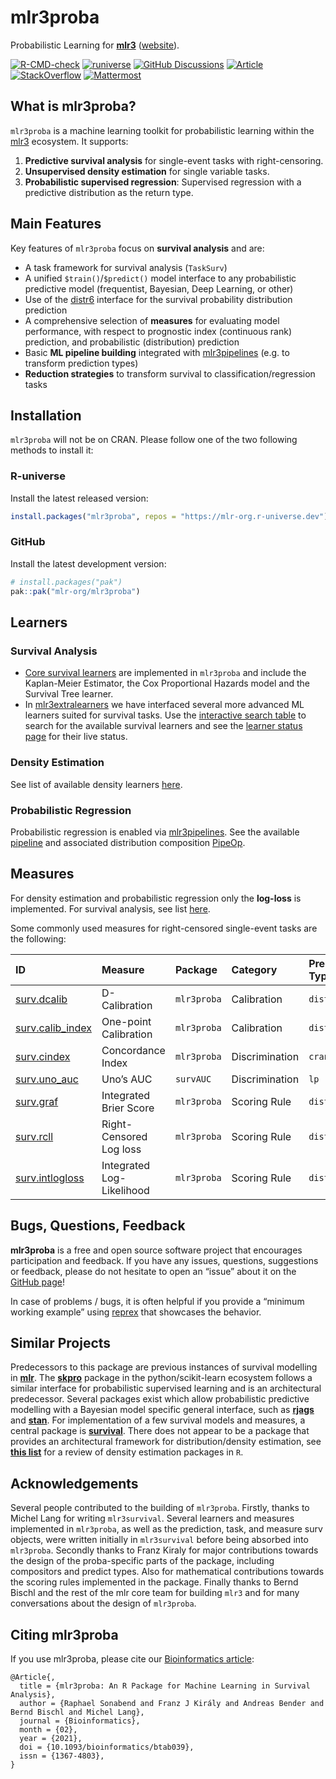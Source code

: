 
# mlr3proba

Probabilistic Learning for **[mlr3](https://github.com/mlr-org/mlr3/)**
([website](https://mlr3proba.mlr-org.com/)).

<!-- badges: start -->

[![R-CMD-check](https://github.com/mlr-org/mlr3proba/actions/workflows/r-cmd-check.yml/badge.svg)](https://github.com/mlr-org/mlr3proba/actions/workflows/r-cmd-check.yml)
[![runiverse](https://mlr-org.r-universe.dev/badges/mlr3proba)](https://mlr-org.r-universe.dev/mlr3proba)
[![GitHub
Discussions](https://img.shields.io/github/discussions/mlr-org/mlr3proba?logo=github&label=Discussions%20Q%26A&color=FFE600)](https://github.com/mlr-org/mlr3proba/discussions)
[![Article](https://img.shields.io/badge/Article-10.1093%2Fbioinformatics%2Fbtab039-brightgreen)](https://doi.org/10.1093/bioinformatics/btab039)
[![StackOverflow](https://img.shields.io/badge/stackoverflow-mlr3-orange.svg?color=pink)](https://stackoverflow.com/questions/tagged/mlr3)
[![Mattermost](https://img.shields.io/badge/chat-mattermost-orange.svg?color=pink)](https://lmmisld-lmu-stats-slds.srv.mwn.de/mlr_invite/)
<!-- badges: end -->

## What is mlr3proba?

`mlr3proba` is a machine learning toolkit for probabilistic learning
within the [mlr3](https://github.com/mlr-org/mlr3) ecosystem. It
supports:

1.  **Predictive survival analysis** for single-event tasks with
    right-censoring.
2.  **Unsupervised density estimation** for single variable tasks.
3.  **Probabilistic supervised regression**: Supervised regression with
    a predictive distribution as the return type.

## Main Features

Key features of `mlr3proba` focus on **survival analysis** and are:

- A task framework for survival analysis (`TaskSurv`)
- A unified `$train()`/`$predict()` model interface to any probabilistic
  predictive model (frequentist, Bayesian, Deep Learning, or other)
- Use of the [distr6](https://github.com/xoopR/distr6) interface for the
  survival probability distribution prediction
- A comprehensive selection of **measures** for evaluating model
  performance, with respect to prognostic index (continuous rank)
  prediction, and probabilistic (distribution) prediction
- Basic **ML pipeline building** integrated with
  [mlr3pipelines](https://github.com/mlr-org/mlr3pipelines) (e.g. to
  transform prediction types)
- **Reduction strategies** to transform survival to
  classification/regression tasks

## Installation

`mlr3proba` will not be on CRAN. Please follow one of the two following
methods to install it:

### R-universe

Install the latest released version:

``` r
install.packages("mlr3proba", repos = "https://mlr-org.r-universe.dev")
```

### GitHub

Install the latest development version:

``` r
# install.packages("pak")
pak::pak("mlr-org/mlr3proba")
```

## Learners

### Survival Analysis

- [Core survival
  learners](https://mlr3proba.mlr-org.com/reference/index.html#survival-learners)
  are implemented in `mlr3proba` and include the Kaplan-Meier Estimator,
  the Cox Proportional Hazards model and the Survival Tree learner.
- In [mlr3extralearners](https://github.com/mlr-org/mlr3extralearners)
  we have interfaced several more advanced ML learners suited for
  survival tasks. Use the [interactive search
  table](https://mlr-org.com/learners.html) to search for the available
  survival learners and see the [learner status
  page](https://mlr3extralearners.mlr-org.com/articles/learner_status.html)
  for their live status.

### Density Estimation

See list of available density learners
[here](https://mlr3proba.mlr-org.com/reference/index.html#density-learners).

### Probabilistic Regression

Probabilistic regression is enabled via
[mlr3pipelines](https://github.com/mlr-org/mlr3pipelines). See the
available
[pipeline](https://mlr3proba.mlr-org.com/reference/mlr_graphs_probregr.html)
and associated distribution composition
[PipeOp](http://mlr3proba.mlr-org.com/reference/mlr_pipeops_compose_probregr.html).

## Measures

For density estimation and probabilistic regression only the
**log-loss** is implemented. For survival analysis, see list
[here](https://mlr3proba.mlr-org.com/reference/index.html#survival-measures).

Some commonly used measures for right-censored single-event tasks are
the following:

| ID | Measure | Package | Category | Prediction Type |
|:---|:---|:---|:---|:---|
| [surv.dcalib](https://mlr3proba.mlr-org.com/reference/mlr_measures_surv.dcalib.html) | D-Calibration | `mlr3proba` | Calibration | `distr` |
| [surv.calib_index](https://mlr3proba.mlr-org.com/reference/mlr_measures_surv.calib_index.html) | One-point Calibration | `mlr3proba` | Calibration | `distr` |
| [surv.cindex](https://mlr3proba.mlr-org.com/reference/mlr_measures_surv.cindex.html) | Concordance Index | `mlr3proba` | Discrimination | `crank` |
| [surv.uno_auc](https://mlr3proba.mlr-org.com/reference/mlr_measures_surv.uno_auc.html) | Uno’s AUC | `survAUC` | Discrimination | `lp` |
| [surv.graf](https://mlr3proba.mlr-org.com/reference/mlr_measures_surv.graf.html) | Integrated Brier Score | `mlr3proba` | Scoring Rule | `distr` |
| [surv.rcll](https://mlr3proba.mlr-org.com/reference/mlr_measures_surv.rcll.html) | Right-Censored Log loss | `mlr3proba` | Scoring Rule | `distr` |
| [surv.intlogloss](https://mlr3proba.mlr-org.com/reference/mlr_measures_surv.intlogloss.html) | Integrated Log-Likelihood | `mlr3proba` | Scoring Rule | `distr` |

## Bugs, Questions, Feedback

**mlr3proba** is a free and open source software project that encourages
participation and feedback. If you have any issues, questions,
suggestions or feedback, please do not hesitate to open an “issue” about
it on the [GitHub page](https://github.com/mlr-org/mlr3proba/issues)!

In case of problems / bugs, it is often helpful if you provide a
“minimum working example” using [reprex](https://reprex.tidyverse.org/)
that showcases the behavior.

## Similar Projects

Predecessors to this package are previous instances of survival
modelling in **[mlr](https://github.com/mlr-org/mlr)**. The
**[skpro](https://github.com/alan-turing-institute/skpro)** package in
the python/scikit-learn ecosystem follows a similar interface for
probabilistic supervised learning and is an architectural predecessor.
Several packages exist which allow probabilistic predictive modelling
with a Bayesian model specific general interface, such as
**[rjags](https://CRAN.R-project.org/package=rjags)** and
**[stan](https://github.com/stan-dev/rstan)**. For implementation of a
few survival models and measures, a central package is
**[survival](https://github.com/therneau/survival)**. There does not
appear to be a package that provides an architectural framework for
distribution/density estimation, see **[this
list](https://vita.had.co.nz/papers/density-estimation.pdf)** for a
review of density estimation packages in `R`.

## Acknowledgements

Several people contributed to the building of `mlr3proba`. Firstly,
thanks to Michel Lang for writing `mlr3survival`. Several learners and
measures implemented in `mlr3proba`, as well as the prediction, task,
and measure surv objects, were written initially in `mlr3survival`
before being absorbed into `mlr3proba`. Secondly thanks to Franz Kiraly
for major contributions towards the design of the proba-specific parts
of the package, including compositors and predict types. Also for
mathematical contributions towards the scoring rules implemented in the
package. Finally thanks to Bernd Bischl and the rest of the mlr core
team for building `mlr3` and for many conversations about the design of
`mlr3proba`.

## Citing mlr3proba

If you use mlr3proba, please cite our [Bioinformatics
article](https://doi.org/10.1093/bioinformatics/btab039):

    @Article{,
      title = {mlr3proba: An R Package for Machine Learning in Survival Analysis},
      author = {Raphael Sonabend and Franz J Király and Andreas Bender and Bernd Bischl and Michel Lang},
      journal = {Bioinformatics},
      month = {02},
      year = {2021},
      doi = {10.1093/bioinformatics/btab039},
      issn = {1367-4803},
    }
